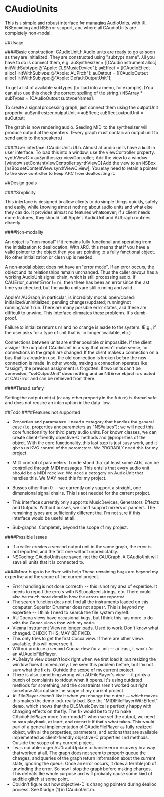 # CAudioUnits
This is a simple and robust interface for managing AudioUnits, with UI, NSEncoding and NSError support, and where all CAudioUnits are completely non-modal.

##Usage

####Basic construction: CAudioUnit.h
Audio units are ready to go as soon as they are initialized. They are constructed using "subtype name".  All you have to do is connect them, e.g.
        auSynthesizer = [[CAudioInstrument alloc] initWithSubtype:@"Apple: DLSMusicDevice"];
        auEffect      = [[CAudioEffect alloc] initWithSubtype:@"Apple: AUPitch"];
        auOutput      = [[CAudioOutput alloc] initWithSubtype:@"Apple: DefaultOutputUnit"];
        
To get a list of available subtypes (to load into a menu, for example). (You can also use this check the correct spelling of the string.)
        NSArray * subTypes = [CAudioOutput subtypeNames];

To create a signal processing graph, just connect them using the outputUnit property:
      auSynthesizer.outputUnit = auEffect;
      auEffect.outputUnit = auOutput;

The graph is now rendering audio. Sending MIDI to the synthesizer will produce output at the speakers. (Every graph must contain an output unit to send audio to the speakers.)

####User interface: CAudioUnit+UI.h.
Almost all audio units have a built in user interface. To load this into a window, use the viewController property.
      synthViewC = auSynthesizer.viewController;
Add the view to a window:
      [window setContentViewController:synthViewC]
Add the view to an NSBox
      [nsBox setContentView:synthViewC.view];
You may need to retain a pointer to the view controller to keep ARC from deallocating it. 
    

##Design goals

####Simplicity

This interface is designed to allow clients to do simple things quickly, safely and easily, while knowing almost nothing about audio units and what else they can do. It provides almost no features whatsoever; if a client needs more features, they should call Apple's AudioUnit and AUGraph routines directly. 

####Non-modality

An object is "non-modal" if it remains fully functional and operating from the initialization to deallocation. With ARC, this means that if you have a valid pointer to the object then you are pointing to a fully functional object.
No other initialization or clean up is needed.

A non-modal object does not have an "error mode". If an error occurs, the object and its relationships remain unchanged. Thus the caller *always* has a working AudioUnit signal chain, which is still processing audio. If CAUError_currentError != nil, then there has been an error since the last time you checked, but the audio units are still running and valid.

Apple's AUGraph, in particular, is incredibly modal: open/closed; initialized/uninitialized; pending changes/updated; running/not running/can't run. There are many possible error states, and these are difficult to unwind. This interface elimnates these problems. It's dumb-proof.

Failure to initialize returns nil and no change is made to the system. (E.g., if the user asks for a type of unit that is no longer available, etc.)

Connections between units are either possible or impossible. If the client assigns the output of CAudioUnit in a way that doesn't make sense, no connections in the graph are changed. If the client makes a connection on a bus that is already in use, the old connection is broken before the new connection is made. In other words, making a connection operates like "assign"; the previous assignment is forgotten. If two units can't be connected, "setOutputUnit" does nothing and an NSError object is created at CAUError and can be retrieved from there.

####Thread safety

Setting the output unit(s) (or any other property in the future) is thread safe and does not require an interruption in the data flow.

##Todo
####Features not supported
- Properties and parameters.  I need a category that handles the general case (i.e. properties and parameters as "NSValues"); we will need this core functionality for third party audio units. For known classes,  we can create client-friendly objective-C methods and @properties of the object. With the core functionality, this last step is just busy work, and it gives us KVC control of the parameters. We PROBABLY need this for my project.

- MIDI control of parameters. I understand that (at least some AUs) can be controlled through MIDI messages. This entails that every audio unit should be a MIDI receiver. We need a category on AudioUnit that handles this. We MAY need this for my project.

-  Busses other than 0 -- we currently only support a straight, one dimensional signal chains. This is not needed for the current project.

- This interface currently only supports MusicDevices, Generators, Effects and Outputs. Without busses, we can't support mixers or panners. The remaining types are sufficiently different that I'm not sure if this interface would be useful at all.

- Sub-graphs. Completely beyond the scope of my project.

####Possible Issues
- If a caller creates a second output unit in the same graph, the error is not reported, and the first one will act unpredictably.
- NSCoding: CAudioUnits are saved, not the CAUGraph. A CAudioUnit will save all units that it is connected to.

####Minor bugs to be fixed with help
These remaining bugs are beyond my expertise and the scope of the current project.
- Error handling is not done correctly -- this is not my area of expertise. It needs to report the errors with NSLocalized strings, etc. There could also be much more detail in how the errors are reported. 
- The search function does not find all the instruments loaded on this computer. Superior Drummer does not appear. This is beyond my expertise -- I think I need to search the file system myself.
- AU Cocoa views have occasional bugs, but I think this has more to do with the Cocoa views than with my code.
- Vienna Instrument View no longer loads. Used to work. Don't know what changed. CHECK THIS; MAY BE FIXED.
- This only tries to get the first Cocoa view. If there are other views available, this will never see it.
- Will not produce a second Cocoa view for a unit -- at least, it won't for an AUAudioFilePlayer.
- AUDelay's view doesn't look right when we first load it, but resizing the window fixes it immediately. I've seen this problem before, but I'm not sure what the fix is. Outside the scope of my current project.
- There is also something wrong with AUFilePlayer's view -- it prints a bunch of complaints to stdout when it opens. It's using outdated methods for something, and the constraints aren't worked out right somehow Also outside the scope of my current project.
- AUFilePlayer doesn't like it when you change the output -- which makes this makes the demo look really bad. See the "MIDIFilePlayerWithEffect" demo, which shows that the DLSMusicDevice is perfectly happy with changing effects on the fly. The fix would be to try to make CAudioFilePlayer more "non-modal": when we set the output, we need to stop playback, at least, and restart it if that's what takes. This would part of a general implementation of CAudioFilePlayer as fully realized object, with all the properties, parameters, and actions that are available implemented as client-friendly objective-C properties and methods. Outside the scope of my current project.
- I was not able to get AUGraphUpdate to handle error recovery in a way that worked at all. The graph does not seem to properly queue the changes, and queries of the graph return information about the current state, ignoring the queue. Once an error occurs, it does a terrible job of unwinding the error. So now I stop the graph before making changes. This defeats the whole purpose and will probably cause some kind of audible glitch at some point.
- Couldn't figure out how objective-C is changing pointers during dealloc process. See Kludge (1) in CAudioUnit.m.




